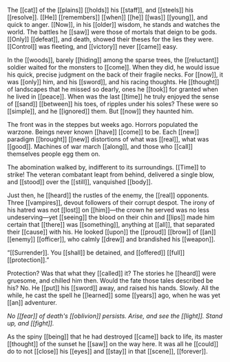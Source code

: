 The [[cat]] of the [[plains]] [[holds]] his [[staff]], and [[steels]] his [[resolve]]. [[He]] [[remembers]] [[when]] [[he]] [[was]] [[young]], and quick to anger. [[Now]], in his [[older]] wisdom, he stands and watches the world. The battles he [[saw]] were those of mortals that deign to be gods. [[Only]] [[defeat]], and death, showed their theses for the lies they were. [[Control]] was fleeting, and [[victory]] never [[came]] easy.

In the [[woods]], barely [[hiding]] among the sparse trees, the [[reluctant]] soldier waited for the monsters to [[come]]. When they did, he would issue his quick, precise judgment on the back of their fragile necks. For [[now]], it was [[only]] him, and his [[sword]], and his racing thoughts. He [[thought]] of landscapes that he missed so dearly, ones he [[took]] for granted when he lived in [[peace]]. When was the last [[time]] he truly enjoyed the sense of [[sand]] [[between]] his toes, of ripples under his soles? These were so [[simple]], and he [[ignored]] them. But [[now]] they haunted him.

The front was in the steppes but weeks ago. Horrors populated the warzone. Beings never known [[have]] [[come]] to be. Each [[new]] paradigm [[brought]] [[new]] distortions of what was [[real]], what was [[good]]. Machines of war march [[along]], and those who [[call]] themselves people egg them on.

The abomination walked by, indifferent to its surroundings. [[Time]] to strike! The veteran combatant leapt from behind, delivered a single blow, and [[stood]] over the [[still]], vanquished [[body]].

Just then, he [[heard]] the rustles of the enemy, the [[real]] opponents. Three [[vampires]], devout followers of their corrupt despot. The irony of his hatred was not [[lost]] on [[him]]—the crown he served was no less undeserving—yet [[seeing]] the blood on their chin and [[lips]] made him certain that [[there]] was [[something]], anything at [[all]], that separated their [[cause]] with his. He looked [[upon]] the [[proud]] [[brow]] of [[an]] [[enemy]] [[officer]], who calmly [[drew]] and brandished his [[weapon]]. 

“[[Surrender]]. You [[shall]] be detained, and [[offered]] [[full]] [[protection]].”

Protection? Was that what they [[called]] it? The stories he [[heard]] were gruesome, and chilled him then. Would the fate those tales described be his? No. He [[put]] his [[sword]] away, and raised his hands. Slowly. All the while, he cast the spell he [[learned]] some [[years]] ago, when he was yet [[an]] adventurer.

*No [[fear]] of death's [[oblivion]] persists. Arise, and see the [[light]]. Stand up, and [[fight]].*

As the spiny [[being]] that he had destroyed [[came]] back to life, its master [[thought]] of the sunset he [[saw]] on the way here. It was all he [[could]] do to not [[close]] his [[eyes]] and [[stay]] in that [[scene]], [[forever]].